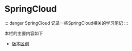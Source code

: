 # SpringCloud

::: danger SpringCloud
记录一些SpringCloud相关的学习笔记
:::

本栏的主要内容如下

* [版本区别](00-Version.html)